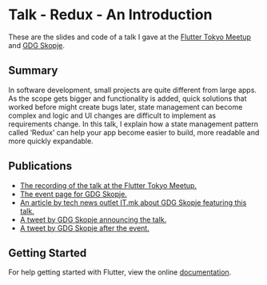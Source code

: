 # Talk - Redux - An Introduction

These are the slides and code of a talk I gave at the [Flutter Tokyo Meetup](https://youtu.be/zl5qP6GWe68?t=1718) and [GDG Skopje](https://www.meetup.com/en-AU/Google-Developer-Group-Skopje/events/262278741/).

## Summary

In software development, small projects are quite different from large apps. As the scope gets bigger and functionality is added, quick solutions that worked before might create bugs later, state management can become complex and logic and UI changes are difficult to implement as requirements change.
In this talk, I explain how a state management pattern called ‘Redux’ can help your app become easier to build, more readable and more quickly expandable.


## Publications

- [The recording of the talk at the Flutter Tokyo Meetup.](https://youtu.be/zl5qP6GWe68?t=1718)
- [The event page for GDG Skopje.](https://www.meetup.com/en-AU/Google-Developer-Group-Skopje/events/262278741/)
- [An article by tech news outlet IT.mk about GDG Skopje featuring this talk.](https://www.it.mk/it-nastan-build-fast-with-flutter-prviot-flutter-nastan-vo-makedonija/)
- [A tweet by GDG Skopje announcing the talk.](https://twitter.com/SkopjeGDG/status/1150721167168327680)
- [A tweet by GDG Skopje after the event.](https://twitter.com/SkopjeGDG/status/1156304264311894016)

## Getting Started

For help getting started with Flutter, view the online
[documentation](https://flutter.dev/).
